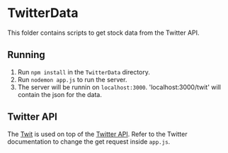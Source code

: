 # TwitterData
This folder contains scripts to get stock data from the Twitter API. 
## Running 
1. Run `npm install` in the `TwitterData` directory.
2. Run `nodemon app.js` to run the server. 
3. The server will be runnin on `localhost:3000`. 'localhost:3000/twit' will contain the json for the data. 
## Twitter API
The [Twit](https://github.com/ttezel/twit) is used on top of the [Twitter API](https://dev.twitter.com/rest/reference/get/search/tweets).
Refer to the Twitter documentation to change the get request inside `app.js`.
